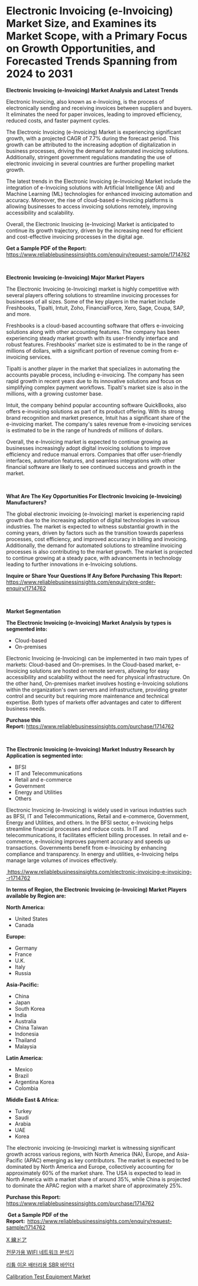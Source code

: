 <p><h1>Electronic Invoicing (e-Invoicing) Market Size, and Examines its Market Scope, with a Primary Focus on Growth Opportunities, and Forecasted Trends Spanning from 2024 to 2031</h1></p><p><strong>Electronic Invoicing (e-Invoicing) Market Analysis and Latest Trends</strong></p>
<p><p>Electronic Invoicing, also known as e-Invoicing, is the process of electronically sending and receiving invoices between suppliers and buyers. It eliminates the need for paper invoices, leading to improved efficiency, reduced costs, and faster payment cycles.</p><p>The Electronic Invoicing (e-Invoicing) Market is experiencing significant growth, with a projected CAGR of 7.7% during the forecast period. This growth can be attributed to the increasing adoption of digitalization in business processes, driving the demand for automated invoicing solutions. Additionally, stringent government regulations mandating the use of electronic invoicing in several countries are further propelling market growth.</p><p>The latest trends in the Electronic Invoicing (e-Invoicing) Market include the integration of e-Invoicing solutions with Artificial Intelligence (AI) and Machine Learning (ML) technologies for enhanced invoicing automation and accuracy. Moreover, the rise of cloud-based e-Invoicing platforms is allowing businesses to access invoicing solutions remotely, improving accessibility and scalability.</p><p>Overall, the Electronic Invoicing (e-Invoicing) Market is anticipated to continue its growth trajectory, driven by the increasing need for efficient and cost-effective invoicing processes in the digital age.</p></p>
<p><strong>Get a Sample PDF of the Report:&nbsp;</strong> <a href="https://www.reliablebusinessinsights.com/enquiry/request-sample/1714762">https://www.reliablebusinessinsights.com/enquiry/request-sample/1714762</a></p>
<p>&nbsp;</p>
<p><strong>Electronic Invoicing (e-Invoicing) Major Market Players</strong></p>
<p><p>The Electronic Invoicing (e-Invoicing) market is highly competitive with several players offering solutions to streamline invoicing processes for businesses of all sizes. Some of the key players in the market include Freshbooks, Tipalti, Intuit, Zoho, FinancialForce, Xero, Sage, Coupa, SAP, and more.</p><p>Freshbooks is a cloud-based accounting software that offers e-invoicing solutions along with other accounting features. The company has been experiencing steady market growth with its user-friendly interface and robust features. Freshbooks' market size is estimated to be in the range of millions of dollars, with a significant portion of revenue coming from e-invoicing services.</p><p>Tipalti is another player in the market that specializes in automating the accounts payable process, including e-invoicing. The company has seen rapid growth in recent years due to its innovative solutions and focus on simplifying complex payment workflows. Tipalti's market size is also in the millions, with a growing customer base.</p><p>Intuit, the company behind popular accounting software QuickBooks, also offers e-invoicing solutions as part of its product offering. With its strong brand recognition and market presence, Intuit has a significant share of the e-invoicing market. The company's sales revenue from e-invoicing services is estimated to be in the range of hundreds of millions of dollars.</p><p>Overall, the e-Invoicing market is expected to continue growing as businesses increasingly adopt digital invoicing solutions to improve efficiency and reduce manual errors. Companies that offer user-friendly interfaces, automation features, and seamless integrations with other financial software are likely to see continued success and growth in the market.</p></p>
<p>&nbsp;</p>
<p><strong>What Are The Key Opportunities For Electronic Invoicing (e-Invoicing) Manufacturers?</strong></p>
<p><p>The global electronic invoicing (e-Invoicing) market is experiencing rapid growth due to the increasing adoption of digital technologies in various industries. The market is expected to witness substantial growth in the coming years, driven by factors such as the transition towards paperless processes, cost efficiency, and improved accuracy in billing and invoicing. Additionally, the demand for automated solutions to streamline invoicing processes is also contributing to the market growth. The market is projected to continue growing at a steady pace, with advancements in technology leading to further innovations in e-Invoicing solutions.</p></p>
<p><strong>Inquire or Share Your Questions If Any Before Purchasing This Report:</strong> <a href="https://www.reliablebusinessinsights.com/enquiry/pre-order-enquiry/1714762">https://www.reliablebusinessinsights.com/enquiry/pre-order-enquiry/1714762</a></p>
<p>&nbsp;</p>
<p><strong>Market Segmentation</strong></p>
<p><strong>The Electronic Invoicing (e-Invoicing) Market Analysis by types is segmented into:</strong></p>
<p><ul><li>Cloud-based</li><li>On-premises</li></ul></p>
<p><p>Electronic Invoicing (e-Invoicing) can be implemented in two main types of markets: Cloud-based and On-premises. In the Cloud-based market, e-Invoicing solutions are hosted on remote servers, allowing for easy accessibility and scalability without the need for physical infrastructure. On the other hand, On-premises market involves hosting e-Invoicing solutions within the organization's own servers and infrastructure, providing greater control and security but requiring more maintenance and technical expertise. Both types of markets offer advantages and cater to different business needs.</p></p>
<p><strong>Purchase this Report:&nbsp;</strong><a href="https://www.reliablebusinessinsights.com/purchase/1714762">https://www.reliablebusinessinsights.com/purchase/1714762</a></p>
<p>&nbsp;</p>
<p><strong>The Electronic Invoicing (e-Invoicing) Market Industry Research by Application is segmented into:</strong></p>
<p><ul><li>BFSI</li><li>IT and Telecommunications</li><li>Retail and e-commerce</li><li>Government</li><li>Energy and Utilities</li><li>Others</li></ul></p>
<p><p>Electronic Invoicing (e-Invoicing) is widely used in various industries such as BFSI, IT and Telecommunications, Retail and e-commerce, Government, Energy and Utilities, and others. In the BFSI sector, e-Invoicing helps streamline financial processes and reduce costs. In IT and telecommunications, it facilitates efficient billing processes. In retail and e-commerce, e-Invoicing improves payment accuracy and speeds up transactions. Governments benefit from e-Invoicing by enhancing compliance and transparency. In energy and utilities, e-Invoicing helps manage large volumes of invoices effectively.</p></p>
<p><a href="https://www.reliablebusinessinsights.com/electronic-invoicing-e-invoicing--r1714762">&nbsp;https://www.reliablebusinessinsights.com/electronic-invoicing-e-invoicing--r1714762</a></p>
<p><strong>In terms of Region, the Electronic Invoicing (e-Invoicing) Market Players available by Region are:</strong></p>
<p>
    <p> <strong> North America: </strong>
        <ul>
            <li>United States</li>
            <li>Canada</li>
        </ul>
        </p> 
    <p> <strong> Europe: </strong>
        <ul>
            <li>Germany</li>
            <li>France</li>
            <li>U.K.</li>
            <li>Italy</li>
            <li>Russia</li>
        </ul>
        </p> 
    <p> <strong> Asia-Pacific: </strong>
        <ul>
            <li>China</li>
            <li>Japan</li>
            <li>South Korea</li>
            <li>India</li>
            <li>Australia</li>
            <li>China Taiwan</li>
            <li>Indonesia</li>
            <li>Thailand</li>
            <li>Malaysia</li>
        </ul>
        </p> 
    <p> <strong> Latin America: </strong>
        <ul>
            <li>Mexico</li>
            <li>Brazil</li>
            <li>Argentina Korea</li>
            <li>Colombia</li>
        </ul>
        </p> 
    <p> <strong> Middle East & Africa: </strong>
        <ul>
            <li>Turkey</li>
            <li>Saudi</li>
            <li>Arabia</li>
            <li>UAE</li>
            <li>Korea</li>
        </ul>
    </p>
    </p>
<p><p>The electronic invoicing (e-Invoicing) market is witnessing significant growth across various regions, with North America (NA), Europe, and Asia-Pacific (APAC) emerging as key contributors. The market is expected to be dominated by North America and Europe, collectively accounting for approximately 60% of the market share. The USA is expected to lead in North America with a market share of around 35%, while China is projected to dominate the APAC region with a market share of approximately 25%.</p></p>
<p><strong>Purchase this Report: </strong><a href="https://www.reliablebusinessinsights.com/purchase/1714762">https://www.reliablebusinessinsights.com/purchase/1714762</a></p>
<p>&nbsp;<strong>Get a Sample PDF of the Report:&nbsp;&nbsp;</strong><a href="https://www.reliablebusinessinsights.com/enquiry/request-sample/1714762">https://www.reliablebusinessinsights.com/enquiry/request-sample/1714762</a></p>
<p><strong></strong></p>
<p><p><a href="https://medium.com/@abdielkilback/x%E7%B7%9A%E3%83%89%E3%82%A2%E5%B8%82%E5%A0%B4-2031%E5%B9%B4%E3%81%BE%E3%81%A7%E3%81%AE%E6%88%90%E5%8A%9F%E3%81%97%E3%81%9F%E3%83%93%E3%82%B8%E3%83%8D%E3%82%B9%E6%88%A6%E7%95%A5%E3%81%AE%E9%8D%B5-2a7c5dcd6e32">X 線ドア</a></p><p><a href="https://medium.com/@daveblock56/%ED%94%84%EB%A1%9C%ED%8E%98%EC%85%94%EB%84%90-%EB%93%B1%EA%B8%89%EC%9D%98-wifi-%EB%84%A4%ED%8A%B8%EC%9B%8C%ED%81%AC-%EB%B6%84%EC%84%9D%EA%B8%B0-%EC%8B%9C%EC%9E%A5-%EA%B7%9C%EB%AA%A8-%EB%B0%8F-%EC%8B%9C%EC%9E%A5-%EB%8F%99%ED%96%A5-%EC%99%84%EB%B2%BD%ED%95%9C-%EC%82%B0%EC%97%85-%EC%A0%84%EB%A7%9D-2024%EB%85%84%EB%B6%80%ED%84%B0-2031%EB%85%84-3e83fafcfeec">전문가용 WIFI 네트워크 분석기</a></p><p><a href="https://medium.com/@wheelgg5674537/%EB%A6%AC%ED%8A%AC%EC%9D%B4%EC%98%A8-%EC%A0%84%EC%A7%80%EC%9A%A9-sbr-%EB%B0%94%EC%9D%B8%EB%8D%94-%EC%8B%9C%EC%9E%A5-%EB%B6%84%EC%84%9D-%EB%B3%B4%EA%B3%A0%EC%84%9C-%EB%8F%99%ED%96%A5-%EC%84%B1%EC%9E%A5-%EC%B4%89%EC%A7%84%EC%9A%94%EC%9D%B8-%EB%B0%8F-%EC%98%88%EC%B8%A1-2024-2031-42c9a9f8f5b2">리튬 이온 배터리용 SBR 바인더</a></p><p><a href="https://github.com/nathandecarvalho/Market-Research-Report-List-3/blob/main/calibration-test-equipment-market.md">Calibration Test Equipment Market</a></p></p>